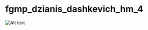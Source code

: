 # fgmp_dzianis_dashkevich_hm_4

![Alt text](https://github.com/DenisDashkevich/fgmp-hm4/blob/master/fgmp-hm4.gif)

